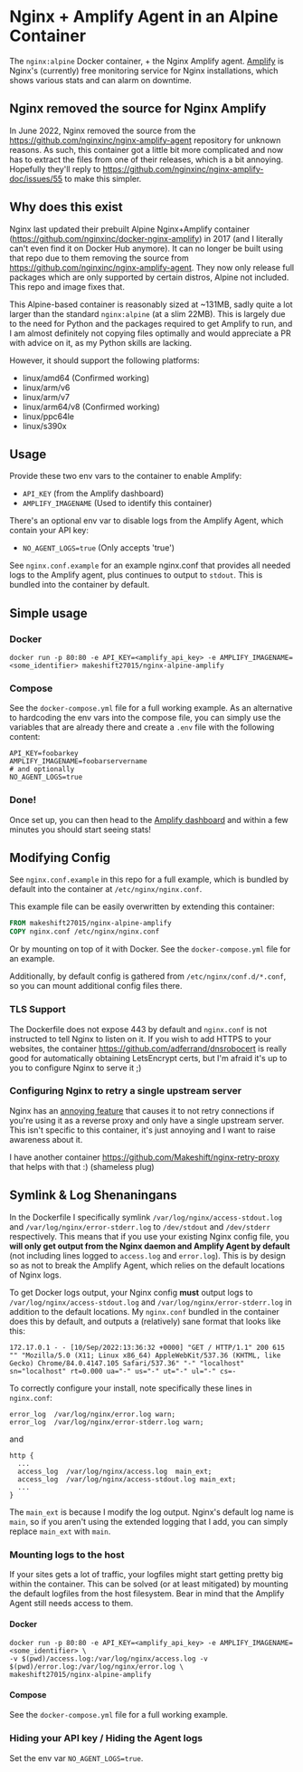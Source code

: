 # Nginx + Amplify Agent in an Alpine Container

The `nginx:alpine` Docker container, + the Nginx Amplify agent. [Amplify](https://amplify.nginx.com/) is Nginx's (currently) free monitoring service for Nginx installations, which shows various stats and can alarm on downtime.

## Nginx removed the source for Nginx Amplify

In June 2022, Nginx removed the source from the https://github.com/nginxinc/nginx-amplify-agent repository for unknown reasons. As such, this container got a little bit more complicated and now has to extract the files from one of their releases, which is a bit annoying. Hopefully they'll reply to https://github.com/nginxinc/nginx-amplify-doc/issues/55 to make this simpler.

## Why does this exist

Nginx last updated their prebuilt Alpine Nginx+Amplify container (https://github.com/nginxinc/docker-nginx-amplify) in 2017 (and I literally can't even find it on Docker Hub anymore). It can no longer be built using that repo due to them removing the source from https://github.com/nginxinc/nginx-amplify-agent. They now only release full packages which are only supported by certain distros, Alpine not included. This repo and image fixes that.

This Alpine-based container is reasonably sized at ~131MB, sadly quite a lot larger than the standard `nginx:alpine` (at a slim 22MB). This is largely due to the need for Python and the packages required to get Amplify to run, and I am almost definitely not copying files optimally and would appreciate a PR with advice on it, as my Python skills are lacking.

However, it should support the following platforms:

- linux/amd64 (Confirmed working)
- linux/arm/v6
- linux/arm/v7
- linux/arm64/v8 (Confirmed working)
- linux/ppc64le
- linux/s390x

## Usage

Provide these two env vars to the container to enable Amplify:

- `API_KEY` (from the Amplify dashboard)
- `AMPLIFY_IMAGENAME` (Used to identify this container)

There's an optional env var to disable logs from the Amplify Agent, which contain your API key:

- `NO_AGENT_LOGS=true` (Only accepts 'true')

See `nginx.conf.example` for an example nginx.conf that provides all needed logs to the Amplify agent, plus continues to output to `stdout`. This is bundled into the container by default.

## Simple usage

### Docker
```properties
docker run -p 80:80 -e API_KEY=<amplify_api_key> -e AMPLIFY_IMAGENAME=<some_identifier> makeshift27015/nginx-alpine-amplify
```

### Compose
See the `docker-compose.yml` file for a full working example. As an alternative to hardcoding the env vars into the compose file, you can simply use the variables that are already there and create a `.env` file with the following content:

```properties
API_KEY=foobarkey
AMPLIFY_IMAGENAME=foobarservername
# and optionally
NO_AGENT_LOGS=true
```

### Done!

Once set up, you can then head to the [Amplify dashboard](https://amplify.nginx.com/overview/) and within a few minutes you should start seeing stats!

## Modifying Config

See `nginx.conf.example` in this repo for a full example, which is bundled by default into the container at `/etc/nginx/nginx.conf`. 

This example file can be easily overwritten by extending this container:

```dockerfile
FROM makeshift27015/nginx-alpine-amplify
COPY nginx.conf /etc/nginx/nginx.conf
```

Or by mounting on top of it with Docker. See the `docker-compose.yml` file for an example. 

Additionally, by default config is gathered from `/etc/nginx/conf.d/*.conf`, so you can mount additional config files there.

### TLS Support
The Dockerfile does not expose 443 by default and `nginx.conf` is not instructed to tell Nginx to listen on it. If you wish to add HTTPS to your websites, the container https://github.com/adferrand/dnsrobocert is really good for automatically obtaining LetsEncrypt certs, but I'm afraid it's up to you to configure Nginx to serve it ;)

### Configuring Nginx to retry a single upstream server
Nginx has an [annoying feature](https://superuser.com/questions/746028/configuring-nginx-to-retry-a-single-upstream-server) that causes it to not retry connections if you're using it as a reverse proxy and only have a single upstream server. This isn't specific to this container, it's just annoying and I want to raise awareness about it.

I have another container https://github.com/Makeshift/nginx-retry-proxy that helps with that :) (shameless plug)

## Symlink & Log Shenaningans

In the Dockerfile I specifically symlink `/var/log/nginx/access-stdout.log` and `/var/log/nginx/error-stderr.log` to `/dev/stdout` and `/dev/stderr` respectively.
This means that if you use your existing Nginx config file, you **will only get output from the Nginx daemon and Amplify Agent by default** (not including lines logged to `access.log` and `error.log`). This is by design so as not to break the Amplify Agent, which relies on the default locations of Nginx logs.

To get Docker logs output, your Nginx config **must** output logs to `/var/log/nginx/access-stdout.log` and `/var/log/nginx/error-stderr.log` in addition to the default locations.
My `nginx.conf` bundled in the container does this by default, and outputs a (relatively) sane format that looks like this:

```properties
172.17.0.1 - - [10/Sep/2022:13:36:32 +0000] "GET / HTTP/1.1" 200 615 "" "Mozilla/5.0 (X11; Linux x86_64) AppleWebKit/537.36 (KHTML, like Gecko) Chrome/84.0.4147.105 Safari/537.36" "-" "localhost" sn="localhost" rt=0.000 ua="-" us="-" ut="-" ul="-" cs=-
```

To correctly configure your install, note specifically these lines in `nginx.conf`:

```nginx
error_log  /var/log/nginx/error.log warn;
error_log  /var/log/nginx/error-stderr.log warn;
```

and

```nginx
http {
  ...
  access_log  /var/log/nginx/access.log  main_ext;
  access_log  /var/log/nginx/access-stdout.log main_ext;
  ...
}
```

The `main_ext` is because I modify the log output. Nginx's default log name is `main`, so if you aren't using the extended logging that I add, you can simply replace `main_ext` with `main`.

### Mounting logs to the host
If your sites gets a lot of traffic, your logfiles might start getting pretty big within the container. This can be solved (or at least mitigated) by mounting the default logfiles from the host filesystem. Bear in mind that the Amplify Agent still needs access to them.

#### Docker
```properties
docker run -p 80:80 -e API_KEY=<amplify_api_key> -e AMPLIFY_IMAGENAME=<some_identifier> \
-v $(pwd)/access.log:/var/log/nginx/access.log -v $(pwd)/error.log:/var/log/nginx/error.log \
makeshift27015/nginx-alpine-amplify
```

#### Compose
See the `docker-compose.yml` file for a full working example.

### Hiding your API key / Hiding the Agent logs
Set the env var `NO_AGENT_LOGS=true`.
